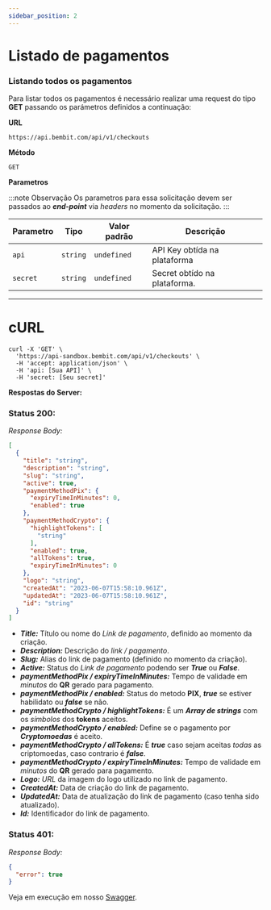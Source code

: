 ```yaml
---
sidebar_position: 2
---
```


# Listado de pagamentos

### Listando todos os pagamentos

Para listar todos os pagamentos é necessário realizar uma request do tipo **GET** passando os parámetros definidos a continuação:

**URL**

```
https://api.bembit.com/api/v1/checkouts
```

**Método**

```
GET
```

**Parametros**

:::note Observação
Os parametros para essa solicitação devem ser passados ao ***end-point*** via *headers* no momento da solicitação.
:::

| Parametro | Tipo     | Valor padrão | Descrição                    |
| --------- | -------- | ------------ | ---------------------------- |
| `api`     | `string` | `undefined`  | API Key obtída na plataforma |
| `secret`  | `string` | `undefined`  | Secret obtído na plataforma. |

---

# cURL

```cURL
curl -X 'GET' \
  'https://api-sandbox.bembit.com/api/v1/checkouts' \
  -H 'accept: application/json' \
  -H 'api: [Sua API]' \
  -H 'secret: [Seu secret]'
```

**Respostas do Server:**

### Status 200:

_Response Body:_

```json
[
  {
    "title": "string",
    "description": "string",
    "slug": "string",
    "active": true,
    "paymentMethodPix": {
      "expiryTimeInMinutes": 0,
      "enabled": true
    },
    "paymentMethodCrypto": {
      "highlightTokens": [
        "string"
      ],
      "enabled": true,
      "allTokens": true,
      "expiryTimeInMinutes": 0
    },
    "logo": "string",
    "createdAt": "2023-06-07T15:58:10.961Z",
    "updatedAt": "2023-06-07T15:58:10.961Z",
    "id": "string"
  }
]
```

- **_Title:_** Título ou nome do _Link de pagamento_, definido ao momento da criação.
- **_Description:_** Descrição do _link / pagamento_.
- **_Slug:_** Alias do link de pagamento (definido no momento da criação).
- **_Active:_** Status do _Link de pagamento_ podendo ser **_True_** ou **_False_**.
- **_paymentMethodPix / expiryTimeInMinutes:_** Tempo de validade em _minutos_ do **QR** gerado para pagamento.
- **_paymentMethodPix / enabled:_** Status do metodo **PIX**, **_true_** se estiver habilidato ou **_false_** se não.
- **_paymentMethodCrypto / highlightTokens:_** É um **_Array de strings_** com os _símbolos_ dos **tokens** aceitos.
- **_paymentMethodCrypto / enabled:_** Define se o pagamento por **_Cryptomoedas_** é aceito.
- **_paymentMethodCrypto / allTokens:_** É **_true_** caso sejam aceitas _todas_ as criptomoedas, caso contrario é **_false_**.
- **_paymentMethodCrypto / expiryTimeInMinutes:_** Tempo de validade em _minutos_ do **QR** gerado para pagamento.
- **_Logo:_** _URL_ da imagem do logo utilizado no link de pagamento.
- **_CreatedAt:_** Data de criação do link de pagamento.
- **_UpdatedAt:_** Data de atualização do link de pagamento (caso tenha sido atualizado).
- **_Id:_** Identificador do link de pagamento.

### Status 401:

_Response Body:_

```json
{
  "error": true
}
```

Veja em execução em nosso [Swagger](https://api.bembit.com/docs/#/Checkouts/get_checkouts).
